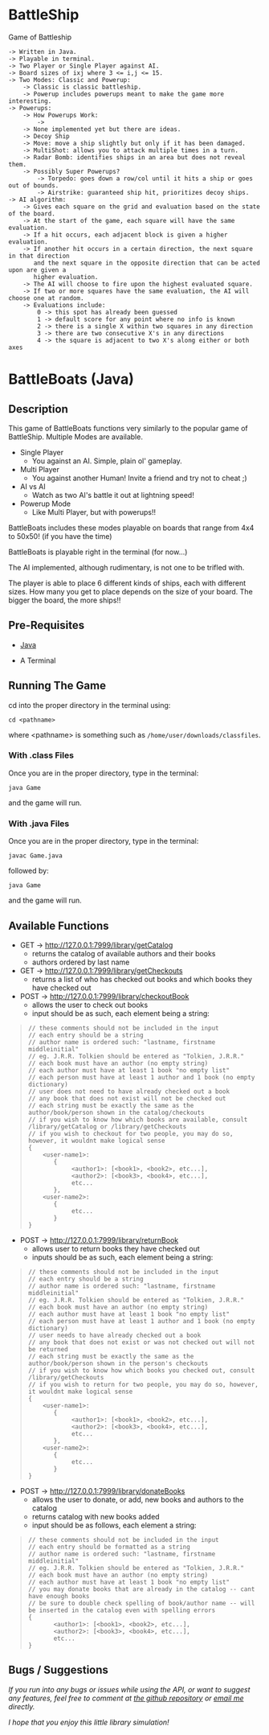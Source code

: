 # BattleShip
Game of Battleship

    -> Written in Java.
    -> Playable in terminal.
    -> Two Player or Single Player against AI.
    -> Board sizes of ixj where 3 <= i,j <= 15.
    -> Two Modes: Classic and Powerup:
        -> Classic is classic battleship.
        -> Powerup includes powerups meant to make the game more interesting.
    -> Powerups:
        -> How Powerups Work: 
            -> 
        -> None implemented yet but there are ideas.
        -> Decoy Ship
        -> Move: move a ship slightly but only if it has been damaged.
        -> MultiShot: allows you to attack multiple times in a turn.
        -> Radar Bomb: identifies ships in an area but does not reveal them.
        -> Possibly Super Powerups?
            -> Torpedo: goes down a row/col until it hits a ship or goes out of bounds.
            -> Airstrike: guaranteed ship hit, prioritizes decoy ships.
    -> AI algorithm:
        -> Gives each square on the grid and evaluation based on the state of the board.
        -> At the start of the game, each square will have the same evaluation.
        -> If a hit occurs, each adjacent block is given a higher evaluation.
        -> If another hit occurs in a certain direction, the next square in that direction
           and the next square in the opposite direction that can be acted upon are given a 
           higher evaluation.
        -> The AI will choose to fire upon the highest evaluated square.
        -> If two or more squares have the same evaluation, the AI will choose one at random.
        -> Evaluations include:
            0 -> this spot has already been guessed
            1 -> default score for any point where no info is known
            2 -> there is a single X within two squares in any direction
            3 -> there are two consecutive X's in any directions
            4 -> the square is adjacent to two X's along either or both axes

# BattleBoats (Java)

## Description

This game of BattleBoats functions very similarly to the popular game of BattleShip. 
Multiple Modes are available.

- Single Player
    - You against an AI. Simple, plain ol' gameplay. 
- Multi Player
    - You against another Human! Invite a friend and try not to cheat ;)
- AI vs AI
    - Watch as two AI's battle it out at lightning speed!
- Powerup Mode
    - Like Multi Player, but with powerups!!

BattleBoats includes these modes playable on boards that range from 4x4 to 50x50! (if you have the time)

BattleBoats is playable right in the terminal (for now...)

The AI implemented, although rudimentary, is not one to be trifled with.

The player is able to place 6 different kinds of ships, each with different sizes. How many you get
to place depends on the size of your board. The bigger the board, the more ships!!

## Pre-Requisites

- [Java](https://www.java.com/en/)

- A Terminal

## Running The Game

cd into the proper directory in the terminal using: 

```
cd <pathname>
```

where \<pathname\> is something such as `/home/user/downloads/classfiles`.

### With .class Files

Once you are in the proper directory, type in the terminal:

```
java Game
```

and the game will run.

### With .java Files

Once you are in the proper directory, type in the terminal:

```
javac Game.java
```

followed by:

```
java Game
```

and the game will run.

## Available Functions

- GET → http://127.0.0.1:7999/library/getCatalog
    - returns the catalog of available authors and their books
    - authors ordered by last name
- GET → http://127.0.0.1:7999/library/getCheckouts
    - returns a list of who has checked out books and which books they have checked out
- POST → http://127.0.0.1:7999/library/checkoutBook
    - allows the user to check out books
    - input should be as such, each element being a string:

>```
>// these comments should not be included in the input
>// each entry should be a string
>// author name is ordered such: "lastname, firstname middleinitial"
>// eg. J.R.R. Tolkien should be entered as "Tolkien, J.R.R."
>// each book must have an author (no empty string)
>// each author must have at least 1 book "no empty list"
>// each person must have at least 1 author and 1 book (no empty dictionary)
>// user does not need to have already checked out a book
>// any book that does not exist will not be checked out
>// each string must be exactly the same as the author/book/person shown in the catalog/checkouts
>// if you wish to know how which books are available, consult /library/getCatalog or /library/getCheckouts
>// if you wish to checkout for two people, you may do so, however, it wouldnt make logical sense
>{
>     <user-name1>: 
>        {
>             <author1>: [<book1>, <book2>, etc...], 
>             <author2>: [<book3>, <book4>, etc...], 
>             etc...
>        },
>     <user-name2>: 
>        { 
>             etc...
>        }
>}
>```

- POST → http://127.0.0.1:7999/library/returnBook
    - allows user to return books they have checked out
    - inputs should be as such, each element being a string:

>```
>// these comments should not be included in the input
>// each entry should be a string
>// author name is ordered such: "lastname, firstname middleinitial"
>// eg. J.R.R. Tolkien should be entered as "Tolkien, J.R.R."
>// each book must have an author (no empty string)
>// each author must have at least 1 book "no empty list"
>// each person must have at least 1 author and 1 book (no empty dictionary)
>// user needs to have already checked out a book
>// any book that does not exist or was not checked out will not be returned
>// each string must be exactly the same as the author/book/person shown in the person's checkouts
>// if you wish to know how which books you checked out, consult /library/getCheckouts
>// if you wish to return for two people, you may do so, however, it wouldnt make logical sense
>{
>     <user-name1>: 
>        {
>             <author1>: [<book1>, <book2>, etc...], 
>             <author2>: [<book3>, <book4>, etc...], 
>             etc...
>        },
>     <user-name2>: 
>        { 
>             etc...
>        }
>}
>```

- POST → http://127.0.0.1:7999/library/donateBooks
    - allows the user to donate, or add, new books and authors to the catalog
    - returns catalog with new books added
    - input should be as follows, each element a string:

>```
>// these comments should not be included in the input
>// each entry should be formatted as a string
>// author name is ordered such: "lastname, firstname middleinitial"
>// eg. J.R.R. Tolkien should be entered as "Tolkien, J.R.R."
>// each book must have an author (no empty string)
>// each author must have at least 1 book "no empty list"
>// you may donate books that are already in the catalog -- cant have enough books
>// be sure to double check spelling of book/author name -- will be inserted in the catalog even with spelling errors
>{
>        <author1>: [<book1>, <book2>, etc...], 
>        <author2>: [<book3>, <book4>, etc...], 
>        etc...
>}
>```

## Bugs / Suggestions

*If you run into any bugs or issues while using the API, or want to suggest any features, feel free to comment at [the github repository](https://github.com/Syvven/school_stuff)
or [email me](hend0800@umn.edu) directly.* 

*I hope that you enjoy this little library simulation!*

